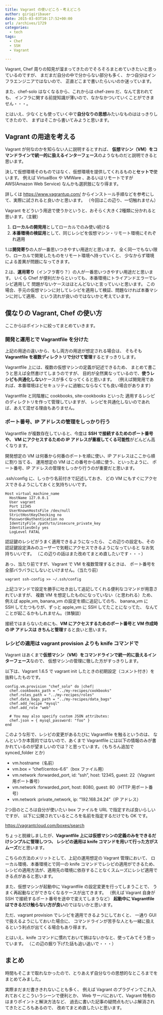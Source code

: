 ```yaml
---
title: Vagrant の使いどころ・考えどころ
author: girigiribauer
date: 2015-03-03T10:17:52+00:00
url: /archives/1729
categories:
  - tech
tags:
  - Chef
  - SSH
  - Vagrant

---
```

Vagrant, Chef 周りの知見が溜まってきたのでそろそろまとめていきたいと思っているのですが、 まだまだ自分の中で分からない部分も多く、 かつ自分はインフラエンジニアではないので、 正直どこまで書いたらいいのか迷っています。

また、chef-solo はなくなるから、これからは chef-zero だ、なんて言われても、 インフラに関する前提知識が薄いので、なかなかついていくことができません・・・。

とはいえ、少なくとも使っていく中で**自分なりの思想**みたいなものははっきりしてきたので、 まずはそこから書いてみようと思います。

## Vagrant の用途を考える

Vagrant が何なのかを知らない人に説明するとすれば、 **仮想マシン（VM）をコマンドラインで統一的に扱えるインターフェース**のようなものだと説明できると思います。

決して仮想環境そのものではなく、仮想環境を提供してくれるものと**セットで**使います。 例えば VirtualBox や VMWare 、あるいはリモートですが AWS(Amazon Web Service) なんかも選択肢になり得ます。

詳しくは <https://www.vagrantup.com/> からインストール手順などを参考にして、実際に試されると良いかと思います。 （今回はこの辺り、一切触れません）

Vagrant をどういう用途で使うかというと、おそらく大きく2種類に分かれると思います。（主観）

  1. **ローカルの開発用**としてローカルでのみ使い続ける
  2. **本番環境の検証用**として、同じレシピを仮想マシン・リモート環境にそれぞれ適用

1.は**開発寄り**の人が一番思いつきやすい用途だと思います。 全く同一でもない限り、ローカルで開発したものをリモート環境へ持っていくと、 少なからず環境による差異が問題になってきます。

2.は、**運用寄り**（インフラ寄り？）の人が一番思いつきやすい用途だと思います。 いくら Chef が便利だからといっても、本番環境にトライアンドエラーでレシピ適用して 問題がないケースはほとんどないと言っていいと思います。 この場合、手元の仮想マシンに対してレシピを適用して検証、問題なければ本番マシンに対して適用、 という流れが良いのではないかと考えています。

## 僕なりの Vagrant, Chef の使い方

ここからはポイントに絞ってまとめていきます。

### 開発と運用とで Vagrantfile を分けた

上記の用途の違いから、もし両方の用途が想定される場合は、 そもそも **Vagrantfile を複数ディレクトリで分けて管理**するとすっきりします。

Vagrantfile 上には、複数の仮想マシンの定義が記述できるため、 まとめて書こうと思えば全然書けてしまうのですが、 目的が全然異なっているので、**使うレシピも共通化しない**ケースが多くなってくると思います。 （例えば開発用であれば、本番環境ほどセキュリティに過敏にならなくても良い場合があります）

Vagrantfile と同階層に cookbooks, site-cookbooks といった 適用するレシピのディレクトリを作って管理していますが、 レシピを共通化しないのであれば、あえて混ぜる理由もありません。

### ポート番号、IP アドレスの管理をしっかり行う

Vagrantfile が複数存在していると、今度は **SSH で接続するためのポート番号や、 VM にアクセスするための IP アドレスが重複してくる可能性**がどんどん高くなります。

開発想定の VM は何番から何番のポートを順に使い、IP アドレスはここから順に割り当てる、 運用想定の VM はこの番号から順に使う、といったように、 ポート番号、IP アドレスの管理をしっかり行うのが重要だと思います。

.ssh/config に、しっかり名前付きで記述しておき、 どの VM にもすぐにアクセスできるようにしておくと気持ちいいです。

    Host virtual_machine_name
      HostName 127.0.0.1
      User vagrant
      Port 12345
      UserKnownHostsFile /dev/null
      StrictHostKeyChecking no
      PasswordAuthentication no
      IdentityFile /path/to/insecure_private_key
      IdentitiesOnly yes
      LogLevel FATAL
    

認証鍵のレシピがうまく適用できるようになったら、 この辺りの設定も、その認証鍵設定済みのユーザーで気軽にアクセスできるようになっていると なお気持ちいいです。 （この辺りの話はまた改めてまとめ直したいです・・・）

あっ、当たり前ですが、Vagrant で VM を複数管理するときは、 ポート番号を全部バラバラにしないといけません。（当たり前）

    vagrant ssh-config >> ~/.ssh/config
    

上記コマンドで設定を勝手に吐き出して追記してくれる便利なコマンドが用意されていますが、 複数 VM を想定したものになっていない（と思われる）ため、 例えば apple\_vm, banana\_vm の設定を順に追記してのち、 banana\_vm に SSH してたつもりが、ずっと apple\_vm に SSH してたことになってた、 なんてことが起こるかもしれません。（体験談）

接続ではまらないためにも、**VM にアクセスするためのポート番号と VM 作成時の IP アドレスは きちんと管理**すると良いと思います。

### レシピの適用は vagrant provision よりも knife コマンドで

Vagrant はあくまで**仮想マシン（VM）をコマンドラインで統一的に扱えるインターフェース**なので、 仮想マシンの管理に徹した方がすっきりします。

以下は、Vagrant 1.6.5 で vagrant init したときの初期設定（コメント付き）を抜粋したものです。

    config.vm.provision "chef_solo" do |chef|
      chef.cookbooks_path = "../my-recipes/cookbooks"
      chef.roles_path = "../my-recipes/roles"
      chef.data_bags_path = "../my-recipes/data_bags"
      chef.add_recipe "mysql"
      chef.add_role "web"
    
      # You may also specify custom JSON attributes:
      chef.json = { mysql_password: "foo" }
    end
    

このような形で、レシピの変更があるたびに Vagrantfile を触るというのは、 なんというか本質的ではないので、あくまで Vagrantfile には以下の情報のみが書かれているのが望ましいのでは？と思っています。（もちろん追加で synced_folder とか）

  * vm.hostname（名前）
  * vm.box = &#8220;chef/centos-6.6&#8243;（box ファイル用）
  * vm.network :forwarded_port, id: &#8220;ssh&#8221;, host: 12345, guest: 22（Vagrant 用ポート番号）
  * vm.network :forwarded_port, host: 8080, guest: 80（HTTP 用ポート番号）
  * vm.network :private_network, ip: &#8220;192.168.24.24&#8221;（IP アドレス）

2つ目のところは自分が使いたい box ファイルを URL で指定すれば良いらしいですが、 以下に公開されているところを名前を指定するだけでも OK です。

<https://vagrantcloud.com/boxes/search>

ちょっと脱線しましたが、**Vagrantfile 上には仮想マシンの定義のみをできるだけシンプルに管理しつつ、 レシピの適用は knife コマンドを用いて行った方がスムーズ**だと思います。

こちらの方法のメリットとして、上記の運用想定の Vagrant 管理において、 ローカル環境、本番環境とで同一の knife コマンドでレシピの適用ができるため、 レシピの適用方法が、適用先の環境に依存することなくスムーズにレシピ適用できる点があると思います。

また、仮想マシンが起動中に Vagrantfile の設定変更を行ってしまうことで、 うまく再起動などができなくなるケースが出てきます。 （例えば Vagrant 自身が SSH で接続するポート番号を途中で変えてしまうなど） **起動中に Vagrantfile はできるだけ触らない方が良い**のではないかと思います。

ただ、vagrant provision でレシピを適用できるようにしておくと、 一通り GUI で扱えるようにしておいた場合に、 コマンドラインが苦手な人とも一緒に扱えるという利点が出てくる場合もあり得ます。

とはいえ、knife コマンドに慣れておいて損はないかなと、使ってみてそう思っています。 （この辺の掘り下げた話も追い追いで・・・）

## まとめ

時間もそこまで取れなかったので、とりあえず自分なりの思想的なところまでをまとめてみました。

実際まだまだ書ききれないことも多く、 例えば Vagrant のプラグインでこれ入れておくとこういうシーンで便利とか、 Web サーバにおいて、Vagrant 特有のはまりポイントと解決方法など、 過去に書いた記事の疑問点もだいぶ解消されてきたところもあるので、 改めてまとめ直したいと思います。
